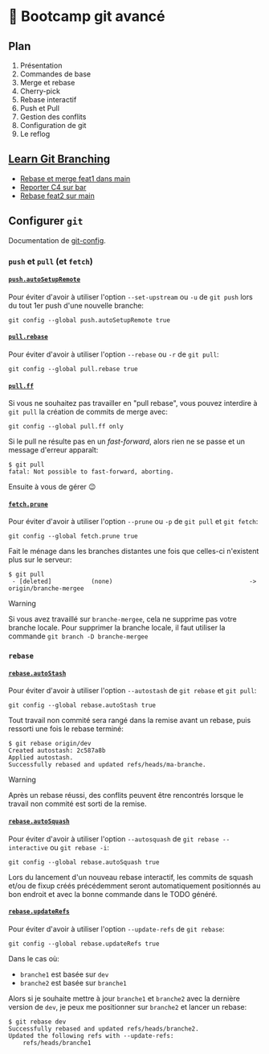 # 🥾 Bootcamp git avancé

## Plan

1. Présentation
2. Commandes de base
3. Merge et rebase
4. Cherry-pick
5. Rebase interactif
6. Push et Pull
7. Gestion des conflits
8. Configuration de git
9. Le reflog

## [Learn Git Branching](https://learngitbranching.js.org/)

 - [Rebase et merge feat1 dans main](https://learngitbranching.js.org/?NODEMO&command=importTreeNow%20%7B%22branches%22%3A%7B%22main%22%3A%7B%22remoteTrackingBranchID%22%3Anull%2C%22remote%22%3Afalse%2C%22target%22%3A%22C6%22%2C%22id%22%3A%22main%22%2C%22type%22%3A%22branch%22%7D%2C%22feat1%22%3A%7B%22remoteTrackingBranchID%22%3Anull%2C%22remote%22%3Afalse%2C%22target%22%3A%22C4%22%2C%22id%22%3A%22feat1%22%2C%22type%22%3A%22branch%22%7D%2C%22feat2%22%3A%7B%22remoteTrackingBranchID%22%3Anull%2C%22remote%22%3Afalse%2C%22target%22%3A%22C5%22%2C%22id%22%3A%22feat2%22%2C%22type%22%3A%22branch%22%7D%7D%2C%22commits%22%3A%7B%22C0%22%3A%7B%22type%22%3A%22commit%22%2C%22parents%22%3A%5B%5D%2C%22author%22%3A%22Peter%20Cottle%22%2C%22createTime%22%3A%22Mon%20Nov%2005%202012%2000%3A56%3A47%20GMT-0800%20%28PST%29%22%2C%22commitMessage%22%3A%22Quick%20Commit.%20Go%20Bears%21%22%2C%22id%22%3A%22C0%22%2C%22rootCommit%22%3Atrue%7D%2C%22C1%22%3A%7B%22type%22%3A%22commit%22%2C%22parents%22%3A%5B%22C0%22%5D%2C%22author%22%3A%22Peter%20Cottle%22%2C%22createTime%22%3A%22Mon%20Nov%2005%202012%2000%3A56%3A47%20GMT-0800%20%28PST%29%22%2C%22commitMessage%22%3A%22Quick%20Commit.%20Go%20Bears%21%22%2C%22id%22%3A%22C1%22%7D%2C%22C2%22%3A%7B%22type%22%3A%22commit%22%2C%22parents%22%3A%5B%22C1%22%5D%2C%22author%22%3A%22Peter%20Cottle%22%2C%22createTime%22%3A%22Mon%20Apr%2008%202024%2008%3A54%3A46%20GMT+0200%20%28Central%20European%20Summer%20Time%29%22%2C%22commitMessage%22%3A%22Commit%20rapide.%20NoMaN%20Sux%21%22%2C%22id%22%3A%22C2%22%7D%2C%22C3%22%3A%7B%22type%22%3A%22commit%22%2C%22parents%22%3A%5B%22C2%22%5D%2C%22author%22%3A%22Peter%20Cottle%22%2C%22createTime%22%3A%22Mon%20Apr%2008%202024%2008%3A55%3A14%20GMT+0200%20%28Central%20European%20Summer%20Time%29%22%2C%22commitMessage%22%3A%22Commit%20rapide.%20NoMaN%20Sux%21%22%2C%22id%22%3A%22C3%22%7D%2C%22C4%22%3A%7B%22type%22%3A%22commit%22%2C%22parents%22%3A%5B%22C3%22%5D%2C%22author%22%3A%22Peter%20Cottle%22%2C%22createTime%22%3A%22Mon%20Apr%2008%202024%2008%3A55%3A16%20GMT+0200%20%28Central%20European%20Summer%20Time%29%22%2C%22commitMessage%22%3A%22Commit%20rapide.%20NoMaN%20Sux%21%22%2C%22id%22%3A%22C4%22%7D%2C%22C5%22%3A%7B%22type%22%3A%22commit%22%2C%22parents%22%3A%5B%22C2%22%5D%2C%22author%22%3A%22Peter%20Cottle%22%2C%22createTime%22%3A%22Mon%20Apr%2008%202024%2008%3A56%3A47%20GMT+0200%20%28Central%20European%20Summer%20Time%29%22%2C%22commitMessage%22%3A%22Commit%20rapide.%20NoMaN%20Sux%21%22%2C%22id%22%3A%22C5%22%7D%2C%22C6%22%3A%7B%22type%22%3A%22commit%22%2C%22parents%22%3A%5B%22C2%22%2C%22C5%22%5D%2C%22author%22%3A%22Peter%20Cottle%22%2C%22createTime%22%3A%22Mon%20Apr%2008%202024%2008%3A57%3A10%20GMT+0200%20%28Central%20European%20Summer%20Time%29%22%2C%22commitMessage%22%3A%22Merge%20de%20branch%20%5C%22feat2%5C%22%20dans%20branch%20%5C%22main%5C%22%22%2C%22id%22%3A%22C6%22%7D%7D%2C%22tags%22%3A%7B%7D%2C%22HEAD%22%3A%7B%22id%22%3A%22HEAD%22%2C%22target%22%3A%22feat1%22%2C%22type%22%3A%22general%20ref%22%7D%7D)
 - [Reporter C4 sur bar](https://learngitbranching.js.org/?NODEMO&command=importTreeNow%20%7B%22branches%22%3A%7B%22main%22%3A%7B%22remoteTrackingBranchID%22%3Anull%2C%22remote%22%3Afalse%2C%22target%22%3A%22C2%22%2C%22id%22%3A%22main%22%2C%22type%22%3A%22branch%22%7D%2C%22feat1-a%22%3A%7B%22remoteTrackingBranchID%22%3Anull%2C%22remote%22%3Afalse%2C%22target%22%3A%22C5%22%2C%22id%22%3A%22feat1-a%22%2C%22type%22%3A%22branch%22%7D%2C%22feat1-b%22%3A%7B%22remoteTrackingBranchID%22%3Anull%2C%22remote%22%3Afalse%2C%22target%22%3A%22C7%22%2C%22id%22%3A%22feat1-b%22%2C%22type%22%3A%22branch%22%7D%7D%2C%22commits%22%3A%7B%22C0%22%3A%7B%22type%22%3A%22commit%22%2C%22parents%22%3A%5B%5D%2C%22author%22%3A%22Peter%20Cottle%22%2C%22createTime%22%3A%22Mon%20Nov%2005%202012%2000%3A56%3A47%20GMT-0800%20%28PST%29%22%2C%22commitMessage%22%3A%22Quick%20Commit.%20Go%20Bears%21%22%2C%22id%22%3A%22C0%22%2C%22rootCommit%22%3Atrue%7D%2C%22C1%22%3A%7B%22type%22%3A%22commit%22%2C%22parents%22%3A%5B%22C0%22%5D%2C%22author%22%3A%22Peter%20Cottle%22%2C%22createTime%22%3A%22Mon%20Nov%2005%202012%2000%3A56%3A47%20GMT-0800%20%28PST%29%22%2C%22commitMessage%22%3A%22Quick%20Commit.%20Go%20Bears%21%22%2C%22id%22%3A%22C1%22%7D%2C%22C2%22%3A%7B%22type%22%3A%22commit%22%2C%22parents%22%3A%5B%22C1%22%5D%2C%22author%22%3A%22Peter%20Cottle%22%2C%22createTime%22%3A%22Mon%20Apr%2008%202024%2008%3A39%3A43%20GMT+0200%20%28Central%20European%20Summer%20Time%29%22%2C%22commitMessage%22%3A%22Commit%20rapide.%20NoMaN%20Sux%21%22%2C%22id%22%3A%22C2%22%7D%2C%22C3%22%3A%7B%22type%22%3A%22commit%22%2C%22parents%22%3A%5B%22C2%22%5D%2C%22author%22%3A%22Peter%20Cottle%22%2C%22createTime%22%3A%22Mon%20Apr%2008%202024%2008%3A40%3A39%20GMT+0200%20%28Central%20European%20Summer%20Time%29%22%2C%22commitMessage%22%3A%22Commit%20rapide.%20NoMaN%20Sux%21%22%2C%22id%22%3A%22C3%22%7D%2C%22C4%22%3A%7B%22type%22%3A%22commit%22%2C%22parents%22%3A%5B%22C3%22%5D%2C%22author%22%3A%22Peter%20Cottle%22%2C%22createTime%22%3A%22Mon%20Apr%2008%202024%2008%3A40%3A41%20GMT+0200%20%28Central%20European%20Summer%20Time%29%22%2C%22commitMessage%22%3A%22Commit%20rapide.%20NoMaN%20Sux%21%22%2C%22id%22%3A%22C4%22%7D%2C%22C5%22%3A%7B%22type%22%3A%22commit%22%2C%22parents%22%3A%5B%22C4%22%5D%2C%22author%22%3A%22Peter%20Cottle%22%2C%22createTime%22%3A%22Mon%20Apr%2008%202024%2008%3A40%3A42%20GMT+0200%20%28Central%20European%20Summer%20Time%29%22%2C%22commitMessage%22%3A%22Commit%20rapide.%20NoMaN%20Sux%21%22%2C%22id%22%3A%22C5%22%7D%2C%22C6%22%3A%7B%22type%22%3A%22commit%22%2C%22parents%22%3A%5B%22C2%22%5D%2C%22author%22%3A%22Peter%20Cottle%22%2C%22createTime%22%3A%22Mon%20Apr%2008%202024%2008%3A42%3A46%20GMT+0200%20%28Central%20European%20Summer%20Time%29%22%2C%22commitMessage%22%3A%22Commit%20rapide.%20NoMaN%20Sux%21%22%2C%22id%22%3A%22C6%22%7D%2C%22C7%22%3A%7B%22type%22%3A%22commit%22%2C%22parents%22%3A%5B%22C6%22%5D%2C%22author%22%3A%22Peter%20Cottle%22%2C%22createTime%22%3A%22Mon%20Apr%2008%202024%2008%3A42%3A47%20GMT+0200%20%28Central%20European%20Summer%20Time%29%22%2C%22commitMessage%22%3A%22Commit%20rapide.%20NoMaN%20Sux%21%22%2C%22id%22%3A%22C7%22%7D%7D%2C%22tags%22%3A%7B%7D%2C%22HEAD%22%3A%7B%22id%22%3A%22HEAD%22%2C%22target%22%3A%22feat1-a%22%2C%22type%22%3A%22general%20ref%22%7D%7D)
 - [Rebase feat2 sur main](https://learngitbranching.js.org/?NODEMO&command=importTreeNow%20%7B%22branches%22%3A%7B%22main%22%3A%7B%22remoteTrackingBranchID%22%3Anull%2C%22remote%22%3Afalse%2C%22target%22%3A%22C8%22%2C%22id%22%3A%22main%22%2C%22type%22%3A%22branch%22%7D%2C%22feat1%22%3A%7B%22remoteTrackingBranchID%22%3Anull%2C%22remote%22%3Afalse%2C%22target%22%3A%22C4%22%2C%22id%22%3A%22feat1%22%2C%22type%22%3A%22branch%22%7D%2C%22feat2%22%3A%7B%22remoteTrackingBranchID%22%3Anull%2C%22remote%22%3Afalse%2C%22target%22%3A%22C7%22%2C%22id%22%3A%22feat2%22%2C%22type%22%3A%22branch%22%7D%7D%2C%22commits%22%3A%7B%22C0%22%3A%7B%22type%22%3A%22commit%22%2C%22parents%22%3A%5B%5D%2C%22author%22%3A%22Peter%20Cottle%22%2C%22createTime%22%3A%22Mon%20Apr%2008%202024%2008%3A59%3A12%20GMT+0200%20%28Central%20European%20Summer%20Time%29%22%2C%22commitMessage%22%3A%22Commit%20rapide.%20NoMaN%20Sux%21%22%2C%22id%22%3A%22C0%22%2C%22rootCommit%22%3Atrue%7D%2C%22C1%22%3A%7B%22type%22%3A%22commit%22%2C%22parents%22%3A%5B%22C0%22%5D%2C%22author%22%3A%22Peter%20Cottle%22%2C%22createTime%22%3A%22Mon%20Apr%2008%202024%2008%3A59%3A12%20GMT+0200%20%28Central%20European%20Summer%20Time%29%22%2C%22commitMessage%22%3A%22Commit%20rapide.%20NoMaN%20Sux%21%22%2C%22id%22%3A%22C1%22%7D%2C%22C2%22%3A%7B%22type%22%3A%22commit%22%2C%22parents%22%3A%5B%22C1%22%5D%2C%22author%22%3A%22Peter%20Cottle%22%2C%22createTime%22%3A%22Mon%20Apr%2008%202024%2009%3A00%3A56%20GMT+0200%20%28Central%20European%20Summer%20Time%29%22%2C%22commitMessage%22%3A%22Commit%20rapide.%20NoMaN%20Sux%21%22%2C%22id%22%3A%22C2%22%7D%2C%22C3%22%3A%7B%22type%22%3A%22commit%22%2C%22parents%22%3A%5B%22C2%22%5D%2C%22author%22%3A%22Peter%20Cottle%22%2C%22createTime%22%3A%22Mon%20Apr%2008%202024%2009%3A01%3A18%20GMT+0200%20%28Central%20European%20Summer%20Time%29%22%2C%22commitMessage%22%3A%22Commit%20rapide.%20NoMaN%20Sux%21%22%2C%22id%22%3A%22C3%22%7D%2C%22C4%22%3A%7B%22type%22%3A%22commit%22%2C%22parents%22%3A%5B%22C3%22%5D%2C%22author%22%3A%22Peter%20Cottle%22%2C%22createTime%22%3A%22Mon%20Apr%2008%202024%2009%3A01%3A19%20GMT+0200%20%28Central%20European%20Summer%20Time%29%22%2C%22commitMessage%22%3A%22Commit%20rapide.%20NoMaN%20Sux%21%22%2C%22id%22%3A%22C4%22%7D%2C%22C5%22%3A%7B%22type%22%3A%22commit%22%2C%22parents%22%3A%5B%22C4%22%5D%2C%22author%22%3A%22Peter%20Cottle%22%2C%22createTime%22%3A%22Mon%20Apr%2008%202024%2009%3A01%3A58%20GMT+0200%20%28Central%20European%20Summer%20Time%29%22%2C%22commitMessage%22%3A%22Commit%20rapide.%20NoMaN%20Sux%21%22%2C%22id%22%3A%22C5%22%7D%2C%22C6%22%3A%7B%22type%22%3A%22commit%22%2C%22parents%22%3A%5B%22C5%22%5D%2C%22author%22%3A%22Peter%20Cottle%22%2C%22createTime%22%3A%22Mon%20Apr%2008%202024%2009%3A01%3A59%20GMT+0200%20%28Central%20European%20Summer%20Time%29%22%2C%22commitMessage%22%3A%22Commit%20rapide.%20NoMaN%20Sux%21%22%2C%22id%22%3A%22C6%22%7D%2C%22C7%22%3A%7B%22type%22%3A%22commit%22%2C%22parents%22%3A%5B%22C6%22%5D%2C%22author%22%3A%22Peter%20Cottle%22%2C%22createTime%22%3A%22Mon%20Apr%2008%202024%2009%3A02%3A00%20GMT+0200%20%28Central%20European%20Summer%20Time%29%22%2C%22commitMessage%22%3A%22Commit%20rapide.%20NoMaN%20Sux%21%22%2C%22id%22%3A%22C7%22%7D%2C%22C8%22%3A%7B%22type%22%3A%22commit%22%2C%22parents%22%3A%5B%22C2%22%5D%2C%22author%22%3A%22Peter%20Cottle%22%2C%22createTime%22%3A%22Mon%20Apr%2008%202024%2009%3A02%3A27%20GMT+0200%20%28Central%20European%20Summer%20Time%29%22%2C%22commitMessage%22%3A%22Commit%20rapide.%20NoMaN%20Sux%21%22%2C%22id%22%3A%22C8%22%7D%7D%2C%22tags%22%3A%7B%7D%2C%22HEAD%22%3A%7B%22id%22%3A%22HEAD%22%2C%22target%22%3A%22feat2%22%2C%22type%22%3A%22general%20ref%22%7D%7D)

## Configurer `git`

Documentation de [git-config](https://git-scm.com/docs/git-config).

### `push` et `pull` (et `fetch`)

#### [`push.autoSetupRemote`](https://git-scm.com/docs/git-config#Documentation/git-config.txt-pushautoSetupRemote)

Pour éviter d'avoir à utiliser l'option `--set-upstream` ou `-u` de `git push` lors du tout 1er push d'une nouvelle branche:

```
git config --global push.autoSetupRemote true
```

#### [`pull.rebase`](https://git-scm.com/docs/git-config#Documentation/git-config.txt-pullrebase)

Pour éviter d'avoir à utiliser l'option `--rebase` ou `-r` de `git pull`:

```
git config --global pull.rebase true
```

#### [`pull.ff`](https://git-scm.com/docs/git-config#Documentation/git-config.txt-pullff)

Si vous ne souhaitez pas travailler en "pull rebase", vous pouvez interdire à `git pull` la création de commits de merge avec:

```
git config --global pull.ff only
```

Si le pull ne résulte pas en un *fast-forward*, alors rien ne se passe et un message d'erreur apparaît:

```
$ git pull
fatal: Not possible to fast-forward, aborting.
```

Ensuite à vous de gérer 😉

#### [`fetch.prune`](https://git-scm.com/docs/git-config#Documentation/git-config.txt-fetchprune)

Pour éviter d'avoir à utiliser l'option `--prune` ou `-p` de `git pull` et `git fetch`:

```
git config --global fetch.prune true
```

Fait le ménage dans les branches distantes une fois que celles-ci n'existent plus sur le serveur:

```
$ git pull
 - [deleted]           (none)                                      -> origin/branche-mergee
```

> [!WARNING]
> Si vous avez travaillé sur `branche-mergee`, cela ne supprime pas votre branche locale.
> Pour supprimer la branche locale, il faut utiliser la commande `git branch -D branche-mergee`

### `rebase`

#### [`rebase.autoStash`](https://git-scm.com/docs/git-config#Documentation/git-config.txt-rebaseautoStash)

Pour éviter d'avoir à utiliser l'option `--autostash` de `git rebase` et `git pull`:

```
git config --global rebase.autoStash true
```

Tout travail non commité sera rangé dans la remise avant un rebase, puis ressorti une fois le rebase terminé:

```
$ git rebase origin/dev
Created autostash: 2c587a8b
Applied autostash.
Successfully rebased and updated refs/heads/ma-branche.
```

> [!WARNING]
> Après un rebase réussi, des conflits peuvent être rencontrés lorsque le travail non commité est sorti de la remise.

#### [`rebase.autoSquash`](https://git-scm.com/docs/git-config#Documentation/git-config.txt-rebaseautoSquash)

Pour éviter d'avoir à utiliser l'option `--autosquash` de `git rebase --interactive` ou `git rebase -i`:

```
git config --global rebase.autoSquash true
```

Lors du lancement d'un nouveau rebase interactif, les commits de squash et/ou de fixup créés précédemment seront automatiquement positionnés au bon endroit et avec la bonne commande dans le TODO généré.

#### [`rebase.updateRefs`](https://git-scm.com/docs/git-config#Documentation/git-config.txt-rebaseupdateRefs)

Pour éviter d'avoir à utiliser l'option `--update-refs` de `git rebase`:

```
git config --global rebase.updateRefs true
```

Dans le cas où:
 - `branche1` est basée sur `dev`
 - `branche2` est basée sur `branche1`

Alors si je souhaite mettre à jour `branche1` et `branche2` avec la dernière version de `dev`, je peux me positionner sur `branche2` et lancer un rebase:

```
$ git rebase dev
Successfully rebased and updated refs/heads/branche2.
Updated the following refs with --update-refs:
	refs/heads/branche1
```
